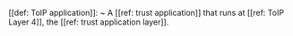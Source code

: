 [[def: ToIP application]]:
~ A [[ref: trust application]] that runs at [[ref: ToIP Layer 4]], the [[ref: trust application layer]].



